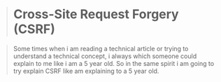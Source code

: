 


># Cross-Site Request Forgery (CSRF)

> Some times when i am reading a technical article or trying to understand a technical concept, i always which someone could explain to me like i am a 5 year old.
>So in the same spirit i am going to try explain CSRF like am explaining to a 5 year old.

> 
<!--stackedit_data:
eyJoaXN0b3J5IjpbLTUxMzcyMDc1OV19
-->